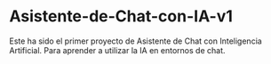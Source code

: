 # Asistente-de-Chat-con-IA-v1
Este ha sido el primer proyecto de Asistente de Chat con Inteligencia Artificial. Para aprender a utilizar la IA en entornos de chat.
